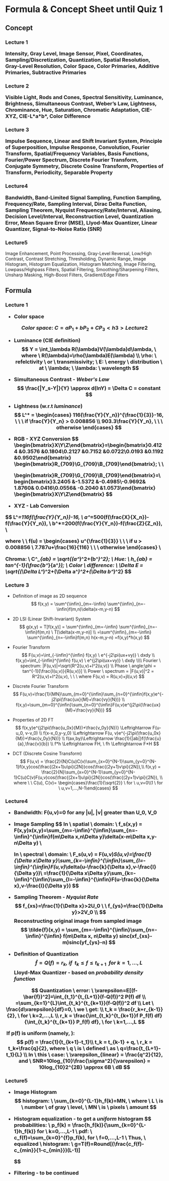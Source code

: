 <h1>Formula & Concept Sheet until Quiz 1</h1>

<h2>Concept</h2>

<h3>Lecture 1

Intensity, Gray Level, Image Sensor, Pixel, Coordinates, Sampling/Discretization, Quantization, Spatial Resolution, Gray-Level Resolution, Color Space, Color Primaries, Additive Primaries, Subtractive Primaries

<h3>Lecture 2

Visible Light, Rods and Cones, Spectral Sensitivity, Luminance, Brightness, Simultaneous Contrast, Weber’s Law, Lightness, Chrominance, Hue, Saturation, Chromatic Adaptation, CIE-XYZ, CIE-L\*a\*b*, Color Difference

<h3>Lecture 3

Impulse Sequence, Linear and Shift Invariant System, Principle of Superposition, Impulse Response, Convolution, Fourier Transform, Spatial/Frequency Variables, Basis Functions, Fourier/Power Spectrum, Discrete Fourier Transform, Conjugate Symmetry, Discrete Cosine Transform, Properties of Transform, Periodicity, Separable Property

<h3>Lecture4

Bandwidth, Band-Limited Signal Sampling, Function Sampling, Frequency/Rate, Sampling Interval, Dirac Delta Function, Sampling Theorem, Nyquist Frequency/Rate/Interval, Aliasing, Decision Level/Interval, Reconstruction Level, Quantization Error, Mean Square Error (MSE), Llyod-Max Quantizer, Linear Quantizer, Signal-to-Noise Ratio (SNR)

<h3>Lecture5</h3>

Image Enhancement, Point Processing, Gray-Level Reversal, Low/High Contrast, Contrast Stretching, Thresholding, Dynamic Range, Image Histogram, Histogram Equalization, Histogram Matching, Image Filtering, Lowpass/Highpass Filters, Spatial Filtering, Smoothing/Sharpening Filters, Unsharp Masking, High-Boost Filters, Gradient/Edge Filters



<h2>Formula

<h3>Lecture 1

- Color space 

$$
Color \ space: \ C = aP_1 + bP_2 + CP_3<h3>Lecture 2
$$

- Luminance (CIE definition)
  $$
  Y = \int_\lambda R(\lambda)V(\lambda)d\lambda, \ where \ R(\lambda)=\rho(\lambda)E(\lambda) \\
  \rho: \ refelctivity \ or \ transmissivity; \  E: \ energy \ distribution \ at \ \lambda; \ \lambda: \ wavelength
  $$

- Simultaneous Contrast - *Weber's Law*
  $$
  \frac{|Y_s-Y|}{Y} \approx d(lnY) = \Delta C = constant
  $$

- Lightness (w.r.t *luminance*)
  $$
  L^* = \begin{cases}
  116(\frac{Y}{Y_n})^{\frac{1}{3}}-16, \ \ \ if \frac{Y}{Y_n} > 0.008856 \\
  903.3\frac{Y}{Y_n}, \ \ \ otherwise
  \end{cases}
  $$

- RGB - XYZ Conversion
  $$
  \begin{bmatrix}X\\Y\\Z\end{bmatrix}=\begin{bmatrix}0.4124 &0.3576 &0.1804\\0.2127 &0.7152 &0.0722\\0.0193 &0.1192 &0.9502\end{bmatrix}  \begin{bmatrix}R_{709}\\G_{709}\\B_{709}\end{bmatrix}; \ \ 
  
  \begin{bmatrix}R_{709}\\G_{709}\\B_{709}\end{bmatrix}=\begin{bmatrix}3.2405 &-1.5372 &-0.4985\\-0.9692& 1.8760& 0.0416\\0.0556& -0.2040 &1.0573\end{bmatrix}  \begin{bmatrix}X\\Y\\Z\end{bmatrix}
  $$

- XYZ - Lab Conversion

$$
L^*=116f(\frac{Y}{Y_n})-16, \\ 
a^*=500(f(\frac{X}{X_n})-f(\frac{Y}{Y_n}), \\ 
b^*=200(f(\frac{Y}{Y_n})-f(\frac{Z}{Z_n}), \\

where \ \ f(u) = 
\begin{cases}
u^{\frac{1}{3}} \ \ \ if u > 0.008856 \\
7.787u+\frac{16}{116} \ \ \ otherwise
\end{cases} \\

Chroma: \ C^*_{ab} = \sqrt{(a^*)^2+(b^*)^2}; \\ Hue: \ h_{ab} = tan^{-1}(\frac{b^*}{a^*}); \\  Color \ difference: \ \Delta E = \sqrt{(\Delta L^*)^2+(\Delta a^*)^2+(\Delta b^*)^2}
$$

<h3>Lecture 3</h3>

* Definition of image as 2D sequence
  $$
  f(x,y) = \sum^{\infin}_{m=-\infin} \sum^{\infin}_{n=-\infin}f(m,n)\delta(x-m,y-n)
  $$

* 2D LSI (Linear Shift-Invariant) System
  $$
  g(x,y) = T[f(x,y)] = \sum^{\infin}_{m=-\infin} \sum^{\infin}_{n=-\infin}f(m,n) \ T[\delta(x-m,y-n)] \\
  =\sum^{\infin}_{m=-\infin} \sum^{\infin}_{n=-\infin}f(m,n) h(x-m,y-n) =f(x,y)*h(x,y)
  $$

* Fourier Transform
  $$
  F(u,v)=\int_{-\infin}^{\infin} f(x,y) \ e^{-j2\pi(ux+vy)} \ dxdy \\
  f(x,y)=\int_{-\infin}^{\infin} f(u,v) \ e^{j2\pi(ux+vy)} \ dxdy \\\\
  Fourier \ spectrum: |F(u,v)|=\sqrt{R^2(u,v)+I^2(u,v)} \\
  Phase \ angle:\phi = tan^{-1}[\frac{I(u,v)}{R(u,v)}] \\
  Power \ spectrum = |F(u,v)|^2 = R^2(u,v)+I^2(u,v), \ \ \ where F(u,v) = R(u,v)+jI(u,v)
  $$

* Discrete Fourier Transform
  $$
  F(u,v)=\frac{1}{MN}\sum_{m=0}^{\infin}\sum_{n=0}^{\infin}f(x,y)e^{-j2\pi(\frac{ux}{M}+\frac{vy}{N})} \\
  f(x,y)=\sum_{m=0}^{\infin}\sum_{n=0}^{\infin}F(u,v)e^{j2\pi(\frac{ux}{M}+\frac{vy}{N})}
  $$

* Properties of 2D FT
  $$
  f(x,y)e^{j2\pi(\frac{u_0x}{M})+\frac{v_0y}{N})} \Leftrightarrow F(u-u_0, v-v_0) \\
  f(x-x_0,y-y_0) \Leftrightarrow F(u, v)e^{-j2\pi(\frac{u_0x}{M})+\frac{v_0y}{N})} \\
  f(ax,by)\Leftrightarrow \frac{1}{|ab|}f(\frac{u}{a},\frac{v}{b}) \\
  f*h \Leftrightarrow FH, \ fh \Leftrightarrow F*H
  $$

* DCT (Discrete Cosine Transform)
  $$
  F(u,v) = \frac{2}{N}C(u)C(v)\sum_{x=0}^{N-1}\sum_{y=0}^{N-1}f(x,y)cos(\frac{(2x+1)u\pi}{2N})cos(\frac{(2y+1)v\pi}{2N}),\\ 
  f(x,y) = \frac{2}{N}\sum_{x=0}^{N-1}\sum_{y=0}^{N-1}C(u)C(v)F(u,v)cos(\frac{(2x+1)u\pi}{2N})cos(\frac{(2y+1)v\pi}{2N}), \\
  where \ \ C(u), C(v)= \begin{cases}\frac{1}{\sqrt{2}} \ for \ u,v=0\\1 \ for \ u,v=1,...,N-1\end{cases}
  $$

<h3>Lecture4

* Bandwidth: F(u,v)=0 for any |u|, |v| greater than U_0, V_0

* Image Sampling
  $$
  In \ spatial \ domain: \ f_s(x,y) = F(x,y)x(x,y)=\sum_{m=-\infin}^{\infin}\sum_{n=-\infin}^{\infin}f(m\Delta x,n\Delta y)\delta(x-m\Delta x,y-n\Delta y) \\
  
  In \ spectral \ domain: \ F_s(u,v) = F(u,v)*S(u,v)=\frac{1}{\Delta x\Delta y}\sum_{k=-\infin}^{\infin}\sum_{l=-\infin}^{\infin}F(u,v)*\delta(u-\frac{k}{\Delta x},v-\frac{l}{\Delta y})\\
  =\frac{1}{\Delta x\Delta y}\sum_{k=-\infin}^{\infin}\sum_{l=-\infin}^{\infin}F(u-\frac{k}{\Delta x},v-\frac{l}{\Delta y})
  $$

* Sampling Theorem - *Nyquist Rate*
  $$
  f_{xs}=\frac{1}{\Delta x}>2U_0 \ \ f_{ys}=\frac{1}{\Delta y}>2V_0 \\
  $$
  Reconstructing original image from sampled image
  $$
  \tilde{f}(x,y) = \sum_{m=-\infin}^{\infin}\sum_{n=-\infin}^{\infin} f(m\Delta x, n\Delta y) sinc(xf_{xs}-m)sinc(yf_{ys}-n)
  $$

* Definition of Quantization
  $$
  \bar{f} = Q(f) = r_k, \ if \ \ t_k\leq f\leq t_{k+1} \ \ for \ k = 1,...,L
  $$
  Lloyd-Max Quantizer - based on *probability density function*

$$
Quantization \ error: \ \varepsilon=E[(f-\bar{f})^2]=\int_{t_1}^{t_{L+1}}(f-Q(f))^2 P(f) df \\
=\sum_{k=1}^{L}\int_{t_k}^{t_{k+1}}(f-Q(f))^2 df \\
Let \ \frac{d\varepsilon}{df}=0, \ we \ get: \\
t_k = \frac{r_k+r_{k-1}}{2}, \ for \ k=2,...,L \\
r_k = \frac{\int_{t_k}^{t_{k+1}}f P_f(f) df}{\int_{t_k}^{t_{k+1}} P_f(f) df}, \ for \ k=1,...,L
$$

​		If p(f) is uniform (namely, ):
$$
p(f) = \frac{1}{t_{k+1}-t_1}\\
t_k = t_{k-1} + q, \ r_k = t_k+\frac{q}{2}, where \ q \ is \ defined \ as \ q=\frac{t_{L+1}-t_1}{L} \\
In \ this \ case: \ \varepsilon_{linear} = \frac{q^2}{12}, and \ SNR=10log_{10}\frac{\sigma^2}{\varepsilon} = 10log_{10}2^{2B} \approx 6B \ dB
$$

<h3>Lecture5

- Image Histogram
  $$
  histogram: \ \sum_{k=0}^{L-1}h_f(k)=MN, \ where \ L \ is \ number \ of gray \ level, \ MN  \ is \ pixels \ amount
  $$

- Histogram equalization - to get a *uniform* histogram
  $$
  probabilities: \ p_f(k) = \frac{h_f(k)}{\sum_{k=0}^{L-1}h_f(k)} for \ k=0,...,L-1 \\
  pdf: \ c_f(f)=\sum_{k=0}^{f}p_f(k), for \ f=0,...,L-1 \\
  Thus, \ equalized \ histogram: \ g=T(f)=Round[(\frac{c_f(f)-c_{min}}{1-c_{min}})(L-1)]
  $$
  

* Filtering - **to be continued**